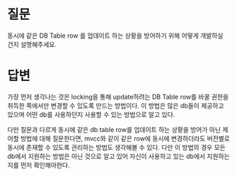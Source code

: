 # 질문
동시에 같은 DB Table row 를 업데이트 하는 상황을 방어하기 위해 어떻게 개발하실 건지 설명해주세요.

# 답변
가장 먼저 생각나는 것은 locking을 통해 update하려는 DB Table row를 바꿀 권한을 취득한 쪽에서만 변경할 수 있도록 만드는 방법이다.
이 방법은 많은 db들이 제공하고 있으며 어떤 db를 사용하던지 사용할 수 있는 방법으로 알고 있다.

다만 질문과 다르게 동시에 같은 db table row를 업데이트 하는 상황을 방어가 아닌 제어할 방법에 대해 질문한다면,
mvcc와 같이 같은 row에 동시에 변경하더라도 버전별로 동시에 존재할 수 있도록 관리하는 방법도 생각해볼 수 있다.
다만 이 방법의 경우 모든 db에서 지원하는 방법은 아닌 것으로 알고 있어 자신이 사용하고 있는 db에서 지원하는 지를 먼저 확인해야한다.
